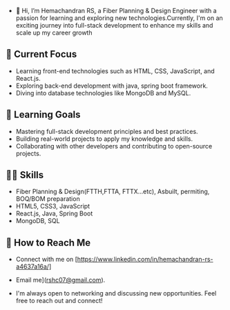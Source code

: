 - 👋 Hi, I’m Hemachandran RS, a Fiber Planning & Design Engineer with a passion for learning and exploring new technologies.Currently, I'm on an exciting journey into full-stack development to enhance my skills and scale up my career growth
  
## 🔭 Current Focus
- Learning front-end technologies such as HTML, CSS, JavaScript, and React.js.
- Exploring back-end development with java, spring boot framework.
- Diving into database technologies like MongoDB and MySQL.
 
## 🌱 Learning Goals
- Mastering full-stack development principles and best practices.
- Building real-world projects to apply my knowledge and skills.
- Collaborating with other developers and contributing to open-source projects.
 
## 👨‍💻 Skills
- Fiber Planning & Design(FTTH,FTTA, FTTX...etc), Asbuilt, permiting, BOQ/BOM preparation
- HTML5, CSS3, JavaScript
- React.js, Java, Spring Boot
- MongoDB, SQL

## 🚀 How to Reach Me

- Connect with me on [https://www.linkedin.com/in/hemachandran-rs-a4637a16a/]
- Email me](rshc07@gmail.com).

- I'm always open to networking and discussing new opportunities. Feel free to reach out and connect!


<!---
rshc07/rshc07 is a ✨ special ✨ repository because its `README.md` (this file) appears on your GitHub profile.
You can click the Preview link to take a look at your changes.
--->
